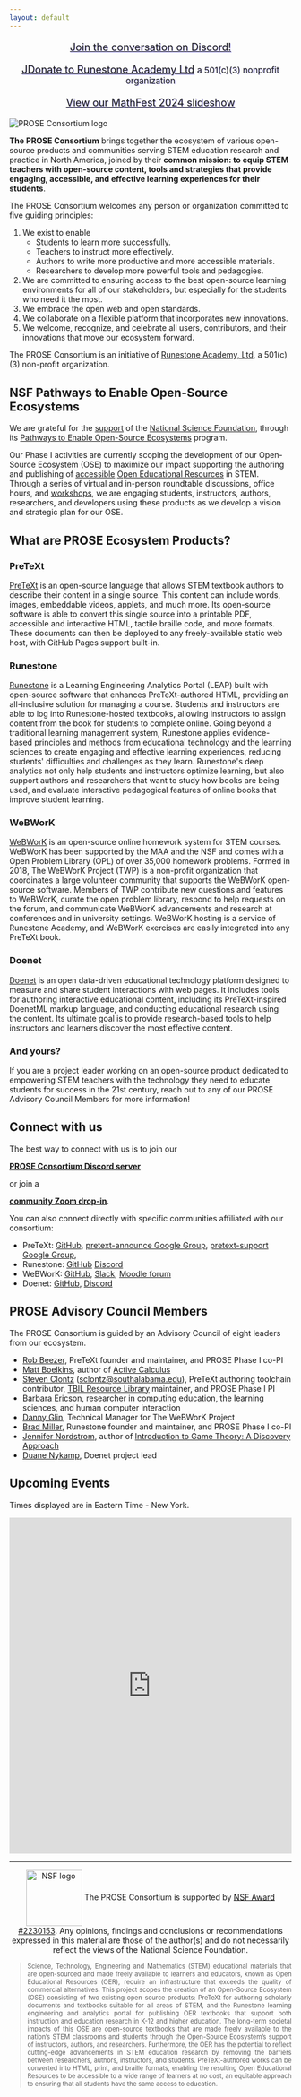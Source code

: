 ```yaml
---
layout: default
---
```


<p style="font-size:1.3em;text-align:center;text-shadow: 1px 1px 1px #bdb7ff"><a href="https://discord.gg/UScmJVa25f">Join the conversation on Discord!</a></p>
<p style="font-size:1.3em;text-align:center;text-shadow: 1px 1px 1px #bdb7ff"><a href="https://runestone.academy/donate">JDonate to Runestone Academy Ltd</a> <small>a 501(c)(3) nonprofit organization</small></p>
<p style="font-size:1.3em;text-align:center;text-shadow: 1px 1px 1px #bdb7ff"><a href="https://docs.google.com/presentation/d/1NoCO4i55mfG258_Li4lTzbn1847Gso4212U22Bkfcsg/edit?usp=sharing">View our MathFest 2024 slideshow</a></p>

![PROSE Consortium logo](./prose-consortium.png)

**The PROSE Consortium** brings together the ecosystem of various open-source products and communities serving STEM education research and practice in North America, joined by their **common mission: to equip STEM teachers with open-source content, tools and strategies that provide engaging, accessible, and effective learning experiences for their students**.

The PROSE Consortium welcomes any person or organization committed to five guiding principles:

1. We exist to enable
    - Students to learn more successfully.
    - Teachers to instruct more effectively.
    - Authors to write more productive and more accessible materials.
    - Researchers to develop more powerful tools and pedagogies.
2. We are committed to ensuring access to the best open-source learning environments for all of our stakeholders, but especially for the students who need it the most.
3. We embrace the open web and open standards.
4. We collaborate on a flexible platform that incorporates new innovations.
5. We welcome, recognize, and celebrate all users, contributors, and their innovations that move our ecosystem forward.

The PROSE Consortium is an initiative of
[Runestone Academy, Ltd](https://landing.runestone.academy/about-us.html), a 501(c)(3) non-profit organization.

## NSF Pathways to Enable Open-Source Ecosystems

We are grateful for the [support](https://www.nsf.gov/awardsearch/showAward?AWD_ID=2230153) of the [National
Science Foundation](https://nsf.gov), through its
[Pathways to Enable Open-Source Ecosystems](https://new.nsf.gov/funding/opportunities/pathways-enable-open-source-ecosystems-pose) program.

Our Phase I activities are currently scoping the development of our Open-Source Ecosystem (OSE) to maximize our impact supporting the authoring and publishing of [accessible](https://en.wikipedia.org/wiki/Accessibility)
[Open Educational Resources](https://en.wikipedia.org/wiki/Open_educational_resources) in STEM. Through a series of
virtual and in-person roundtable discussions, office hours, and [workshops](./workshop.html), we are engaging students, instructors, authors, researchers, and developers using these products as we develop a vision and strategic plan for our OSE.

## What are PROSE Ecosystem Products?

### PreTeXt

[PreTeXt](https://pretextbook.org) is an open-source language that allows STEM textbook authors to describe their content
in a single source. This content can include words, images, embeddable videos, applets,
and much more. Its open-source software is able to convert this single source into a printable PDF,
accessible and interactive HTML, tactile braille code, and more formats. These documents can then
be deployed to any freely-available static web host, with GitHub Pages support built-in.

### Runestone

[Runestone](https://runestone.academy) is a Learning Engineering Analytics Portal (LEAP) built with open-source software
that enhances PreTeXt-authored HTML, providing an all-inclusive solution for managing a course.
Students and instructors are able to log into Runestone-hosted textbooks, allowing instructors to
assign content from the book for students to complete online. Going beyond a traditional learning management system, Runestone 
applies evidence-based principles and methods from educational technology and the learning sciences to create engaging and 
effective learning experiences, reducing students' difficulties and challenges as they learn.
Runestone's deep analytics not only help students and instructors optimize learning, but also support
authors and researchers that want to study how books are being used, and evaluate interactive pedagogical features
of online books that improve student learning.

### WeBWorK

[WeBWorK](https://openwebwork.org/) is an open-source online homework system for STEM courses. WeBWorK has been supported by the MAA and the NSF and comes with a Open Problem Library (OPL) of over 35,000 homework problems. Formed in 2018, The WeBWorK Project (TWP) is a non-profit organization that coordinates a large volunteer community that supports the WeBWorK open-source software. Members of TWP contribute new questions and features to WeBWorK, curate the open problem library, respond to help requests on the forum, and communicate WeBWorK advancements and research at conferences and in university settings.
WeBWorK hosting is a service of Runestone Academy, and WeBWorK exercises are easily integrated into any PreTeXt book.

### Doenet

[Doenet](https://www.doenet.org/) is an open data-driven educational technology platform designed to measure and share student interactions with web pages. It includes tools for authoring interactive educational content,
including its PreTeXt-inspired DoenetML markup language,
and conducting educational research using the content. Its ultimate goal is to provide research-based tools to help instructors and learners discover the most effective content.

### And yours?

If you are a project leader working on an open-source product
dedicated to empowering STEM teachers with the technology they
need to educate students for success in the 21st century,
reach out to any of our PROSE Advisory Council Members for
more information!

## Connect with us

The best way to connect with us is to join our

[**PROSE Consortium Discord server**](https://discord.gg/UScmJVa25f)

or join a

[**community Zoom drop-in**](#upcoming-events).

You can also connect directly with specific communities affiliated with our
consortium:

- PreTeXt: [GitHub](https://github.com/PreTeXtBook),
  [pretext-announce Google Group](https://groups.google.com/g/pretext-announce),
  [pretext-support Google Group](https://groups.google.com/g/pretext-support),
- Runestone: [GitHub](https://github.com/RunestoneInteractive)
  [Discord](https://discord.gg/f3Qmbk9P3U)
- WeBWorK: [GitHub](https://github.com/openwebwork),
  [Slack](https://join.slack.com/t/thewebworkproject/shared_invite/zt-22cezu2eq-SIp3JS70B9Rg9EMkUgDOww),
  [Moodle forum](https://webwork.maa.org/moodle/mod/forum/index.php?id=3)
- Doenet: [GitHub](https://github.com/Doenet),
  [Discord](https://discord.gg/PUduwtKJ5h)

## PROSE Advisory Council Members

The PROSE Consortium is guided by an Advisory Council of eight leaders from our ecosystem.

- [Rob Beezer](https://pretextbook.org), PreTeXt founder and maintainer, and PROSE Phase I co-PI
- [Matt Boelkins](https://faculty.gvsu.edu/boelkinm/), author of [Active Calculus](https://activecalculus.org/)
- [Steven Clontz](https://clontz.org) (<sclontz@southalabama.edu>), PreTeXt authoring toolchain contributor, [TBIL Resource Library](http://library.tbil.org) maintainer, and PROSE Phase I PI
- [Barbara Ericson](https://www.si.umich.edu/people/barbara-ericson), researcher in computing education, the learning sciences, and human computer interaction
- [Danny Glin](https://github.com/dlglin), Technical Manager for The WeBWorK Project
- [Brad Miller](https://runestone.academy), Runestone founder and maintainer, and PROSE Phase I co-PI
- [Jennifer Nordstrom](https://www.linfield.edu/faculty/jfirkins.html), author of [Introduction to Game Theory: A Discovery Approach](https://nordstrommath.com/IntroGameTheory/frontmatter-1.html)
- [Duane Nykamp](https://www-users.cse.umn.edu/~nykamp/), Doenet project lead 

## Upcoming Events

Times displayed are in Eastern Time - New York.

<iframe src="https://calendar.google.com/calendar/embed?height=600&wkst=1&bgcolor=%23ffffff&mode=AGENDA&showNav=1&showCalendars=0&showTitle=0&src=ODhjYmI0NWJhNDdjMDk0Yjk0ZjFkNjg1MjJhMTQxZjQ5NTllZWRlMDFiMDNjYzQ1MzAyNzg0YTE0ODJlY2Y3ZkBncm91cC5jYWxlbmRhci5nb29nbGUuY29t&color=%23F09300&ctz=America%2FNew_York" width="100%" height="600" frameborder="0" scrolling="no"></iframe>

---

<p style="text-align:center"><a href="https://www.nsf.gov"><img src="./nsf.svg" style="width:100px;vertical-align:middle" alt="NSF logo"></a> The PROSE Consortium is supported by <a href="https://www.nsf.gov/awardsearch/showAward?AWD_ID=2230153">NSF Award #2230153</a>. Any opinions, findings and conclusions or recommendations expressed in this material are those of the author(s) and do not necessarily reflect the views of the National Science Foundation.</p>
<blockquote style="font-size:0.8em;text-align:justify">Science, Technology, Engineering and Mathematics (STEM) educational materials that are open-sourced and made freely available to learners and educators, known as Open Educational Resources (OER), require an infrastructure that exceeds the quality of commercial alternatives. This project scopes the creation of an Open-Source Ecosystem (OSE) consisting of two existing open-source products: PreTeXt for authoring scholarly documents and textbooks suitable for all areas of STEM, and the Runestone learning engineering and analytics portal for publishing OER textbooks that support both instruction and education research in K-12 and higher education. The long-term societal impacts of this OSE are open-source textbooks that are made freely available to the nation’s STEM classrooms and students through the Open-Source Ecosystem’s support of instructors, authors, and researchers. Furthermore, the OER has the potential to reflect cutting-edge advancements in STEM education research by removing the barriers between researchers, authors, instructors, and students. PreTeXt-authored works can be converted into HTML, print, and braille formats, enabling the resulting Open Educational Resources to be accessible to a wide range of learners at no cost, an equitable approach to ensuring that all students have the same access to education.</blockquote>
